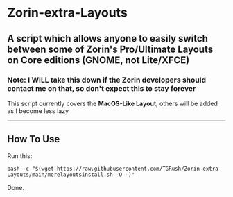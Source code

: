 # Zorin-extra-Layouts
## A script which allows anyone to easily switch between some of Zorin's Pro/Ultimate Layouts on Core editions (GNOME, not Lite/XFCE)
### Note: I WILL take this down if the Zorin developers should contact me on that, so don't expect this to stay forever

This script currently covers the **MacOS-Like Layout**, others will be added as I become less lazy

---

## How To Use
Run this:
```
bash -c "$(wget https://raw.githubusercontent.com/TGRush/Zorin-extra-Layouts/main/morelayoutsinstall.sh -O -)"
```

Done.